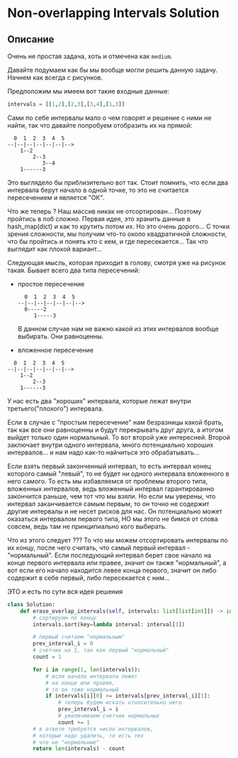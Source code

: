 # Non-overlapping Intervals Solution

## Описание

Очень не простая задача, хоть и отмечена как `medium`.

Давайте подумаем как бы мы вообще могли решить данную задачу. Начнем как всегда с рисунков.

Предположим мы имеем вот такие входные данные:

```python
intervals = [[1,2],[2,3],[3,4],[1,3]]
```

Сами по себе интервалы мало о чем говорят и решение с ними не найти, так что давайте попробуем отобразить их на прямой:

```
  0  1  2  3  4  5
--|--|--|--|--|--|-->
    1--2
        2--3
           3--4
    1------3       
```

Это выглядело бы приблизительно вот так. Стоит помнить, что если два интервала берут начало в одной точке, то это не считается пересечением и является "ОК".

Что же теперь ? Наш массив никак не отсортирован... Поэтому пройтись в лоб сложно. Первая идея, это хранить данные в hash_map(dict) и как то крутить потом их. Но это очень дорого... С точки зрения сложности, мы получим что-то около квадратичной сложности, что бы пройтись и понять кто с кем, и где пересекается... Так что выглядит как плохой вариант...

Следующая мысль, которая приходит в голову, смотря уже на рисунок такая. Бывает всего два типа пересечений:

- простое пересечение
    ```
      0  1  2  3  4  5
    --|--|--|--|--|--|-->
      0-----2
         1-----3
    ```
    В данном случае нам не важно какой из этих интервалов вообще выбирать. Они равноценны.

- вложенное пересечение
```
  0  1  2  3  4  5
--|--|--|--|--|--|-->
    1--2
        2--3
    1------3      
```
У нас есть два "хороших" интервала, которые лежат внутри третьего("плохого") интервала.

Если в случае с "простым пересечение" нам безразницы какой брать, так как все они равноценны и будут перекрывать друг друга, а итогом выйдет только один нормальный. То вот второй уже интересней. Второй заключает внутри одного интервала, много потенциально хороших интервалов... и нам надо как-то найчиться это обрабатывать...

Если взять первый законченный интервал, то есть интервал конец которого самый "левый", то не будет ни одного интервала вложенного в него самого. То есть мы избавляемся от проблемы второго типа, вложенных интервалов, ведь вложенный интервал гарантированно закончится раньше, чем тот что мы взяли. Но если мы уверены, что интервал заканчивается самым первым, то он точно не содержит другие интервалы и не несет рисков для нас. Он потенциально может оказаться интервалом первого типа, НО мы этого не бимся от слова совсем, ведь там не принципиально кого выбирать.

Что из этого следует ??? То что мы можем отсортировать интервалы по их концу, после чего считать, что самый первый интервал - "нормальный". Если последующий интервал берет свое начало на конце первого интервала или правее, значит он также "нормальный", а вот если его начало находится левее конца первого, значит он либо содержит в себе первый, либо пересекается с ним...

ЭТО и есть по сути вся идея решения

```python
class Solution:
    def erase_overlap_intervals(self, intervals: list[list[int]]) -> int:
        # сортируем по концу
        intervals.sort(key=lambda interval: interval[1])

        # первый считаем "нормальным"
        prev_interval_i = 0
        # счетчик на 1, так как первый "нормальный"
        count = 1

        for i in range(1, len(intervals)):
            # если начало интервала лежит 
            # на конце или правее,
            # то он тоже нормальный
            if intervals[i][0] >= intervals[prev_interval_i][1]:
                # теперь будем искать относительно него
                prev_interval_i = i
                # увеличиваем счетчик нормальных
                count += 1
        # в ответе требуется число интервалов,
        # которые надо удалить, то есть тех
        # что не "нормальные"
        return len(intervals) - count

```